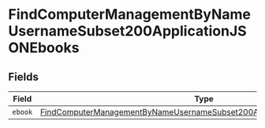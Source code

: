 # FindComputerManagementByNameUsernameSubset200ApplicationJSONEbooks


## Fields

| Field                                                                                                                                                                         | Type                                                                                                                                                                          | Required                                                                                                                                                                      | Description                                                                                                                                                                   |
| ----------------------------------------------------------------------------------------------------------------------------------------------------------------------------- | ----------------------------------------------------------------------------------------------------------------------------------------------------------------------------- | ----------------------------------------------------------------------------------------------------------------------------------------------------------------------------- | ----------------------------------------------------------------------------------------------------------------------------------------------------------------------------- |
| `ebook`                                                                                                                                                                       | [FindComputerManagementByNameUsernameSubset200ApplicationJSONEbooksEbook](../../models/operations/findcomputermanagementbynameusernamesubset200applicationjsonebooksebook.md) | :heavy_minus_sign:                                                                                                                                                            | N/A                                                                                                                                                                           |